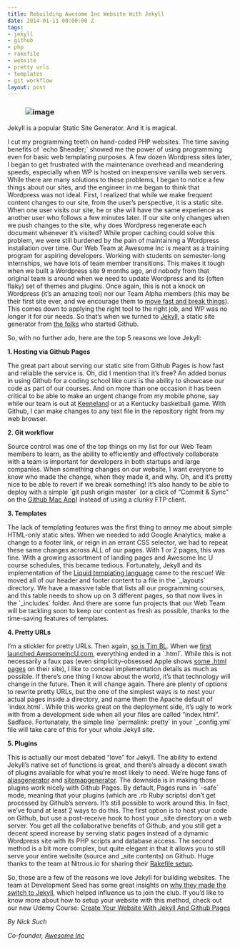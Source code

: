 ```yaml
---
title: Rebuilding Awesome Inc Website With Jekyll
date: 2014-01-11 00:00:00 Z
tags:
- jekyll
- github
- php
- rakefile
- website
- pretty urls
- templates
- git workflow
layout: post
---
```

 
<h3><figure class="tmblr-full" data-orig-height="237" data-orig-width="500" data-orig-src="https://66.media.tumblr.com/dba9c4af4376e5101179cfaa3fc67499/tumblr_inline_mz90588Pl41spm8pc.png"><img alt="image" src="https://66.media.tumblr.com/4146e9745a656403e5e710679676b7b7/tumblr_inline_pk0lp0RZgm1spm8pc_540.png" data-orig-height="237" data-orig-width="500" data-orig-src="https://66.media.tumblr.com/dba9c4af4376e5101179cfaa3fc67499/tumblr_inline_mz90588Pl41spm8pc.png"/></figure></h3>

<p>Jekyll is a popular Static Site Generator. And it is magical.</p>

<p>I cut my programming teeth on hand-coded PHP websites. The time saving benefits of `echo $header;` showed me the power of using programming even for basic web templating purposes. A few dozen Wordpress sites later, I began to get frustrated with the maintenance overhead and meandering speeds, especially when WP is hosted on inexpensive vanilla web servers. While there are many solutions to these problems, I began to notice a few things about our sites, and the engineer in me began to think that Wordpress was not ideal. First, I realized that while we make frequent content changes to our site, from the user’s perspective, it is a static site. When one user visits our site, he or she will have the same experience as another user who follows a few minutes later. If our site only changes when we push changes to the site, why does Wordpress regenerate each document whenever it’s visited? While proper caching could solve this problem, we were still burdened by the pain of maintaining a Wordpress installation over time. Our Web Team at Awesome Inc is meant as a training program for aspiring developers. Working with students on semester-long internships, we have lots of team member transitions. This makes it tough when we built a Wordpress site 9 months ago, and nobody from that original team is around when we need to update Wordpress and its (often flaky) set of themes and plugins. Once again, this is not a knock on Wordpress (it’s an amazing tool) nor our Team Alpha members (this may be their first site ever, and we encourage them to <a href="http://25.media.tumblr.com/tumblr_lc63ingGof1qz6pqio1_500.png" target="_blank">move fast and break things</a>). This comes down to applying the right tool to the right job, and WP was no longer it for our needs. So that’s when we turned to <a href="http://jekyllrb.com/" target="_blank">Jekyll</a>, a static site generator from <a href="https://github.com/jekyll/jekyll/graphs/contributors" target="_blank">the folks</a> who started Github.</p>

<p>So, with no further ado, here are the top 5 reasons we love Jekyll:</p>

<p><strong>1. Hosting via Github Pages</strong></p>
<p>The great part about serving our static site from Github Pages is how fast and reliable the service is. Oh, did I mention that it’s free? An added bonus in using Github for a coding school like ours is the ability to showcase our code as part of our courses. And on more than one occasion it has been critical to be able to make an urgent change from my mobile phone, say while our team is out at <a href="http://www.keeneland.com/racing/app" target="_blank">Keeneland</a> or at a Kentucky basketball game. With Github, I can make changes to any text file in the repository right from my web browser.</p>

<p><strong>2. Git workflow</strong></p>
<p>Source control was one of the top things on my list for our Web Team members to learn, as the ability to efficiently and effectively collaborate with a team is important for developers in both startups and large companies. When something changes on our website, I want everyone to know who made the change, when they made it, and why. Oh, and it’s pretty nice to be able to revert if we break something! It’s also handy to be able to deploy with a simple `git push origin master` (or a click of “Commit &amp; Sync” on the <a href="http://mac.github.com/" target="_blank">Github Mac App</a>) instead of using a clunky FTP client.</p>

<p><strong>3. Templates</strong></p>
<p>The lack of templating features was the first thing to annoy me about simple HTML-only static sites. When we needed to add Google Analytics, make a change to a footer link, or reign in an errant CSS selector, we had to repeat these same changes across ALL of our pages. With 1 or 2 pages, this was fine. With a growing assortment of landing pages and Awesome Inc U course schedules, this became tedious. Fortunately, Jekyll and its implementation of the <a href="http://docs.shopify.com/themes/liquid-basics" target="_blank">Liquid templating language</a> came to the rescue! We moved all of our header and footer content to a file in the `_layouts` directory. We have a massive table that lists all our programming courses, and this table needs to show up on 3 different pages, so that now lives in the `_includes` folder. And there are some fun projects that our Web Team will be tackling soon to keep our content as fresh as possible, thanks to the time-saving features of templates.</p>

<p><strong>4. Pretty URLs</strong></p>
<p>I’m a stickler for pretty URLs. Then again, <a href="http://www.w3.org/Provider/Style/URI" target="_blank">so is Tim BL</a>. When we <a href="https://github.com/ainc/AwesomeIncU/tree/de46ac17a0e087c95326bba35d4bc03d54202d32" target="_blank">first launched AwesomeIncU.com</a>, everything ended in a `.html`. While this is not necessarily a faux pas (even simplicity-obsessed Apple shows <a href="http://www.apple.com/macbook-air/specs.html" target="_blank">some .html pages</a> on their site), I like to conceal implementation details as much as possible. If there’s one thing I know about the world, it’s that technology will change in the future. Then it will change again. There are plenty of options to rewrite pretty URLs, but the one of the simplest ways is to nest your actual pages inside a directory, and name them the Apache default of `index.html`. While this works great on the deployment side, it’s ugly to work with from a development side when all your files are called “index.html”. Sadface. Fortunately, the simple line `permalink: pretty` in your `_config.yml` file will take care of this for your whole Jekyll site.</p>

<p><strong>5. Plugins</strong></p>
<p>This is actually our most debated “love” for Jekyll. The ability to extend Jekyll’s native set of functions is great, and there’s already a decent swath of plugins available for what you’re most likely to need. We’re huge fans of <a href="https://github.com/tsmango/jekyll_alias_generator" target="_blank">aliasgenerator</a> and <a href="https://github.com/kinnetica/jekyll-plugins" target="_blank">sitemapgenerator</a>. The downside is in making those plugins work nicely with Github Pages. By default, Pages runs in `&ndash;safe` mode, meaning that your plugins (which are .rb Ruby scripts) don’t get processed by Github’s servers. It’s still possible to work around this. In fact, we’ve found at least 2 ways to do this. The first option is to host your code on Github, but use a post-receive hook to host your _site directory on a web server. You get all the collaborative benefits of Github, and you still get a decent speed increase by serving static pages instead of a dynamic Wordpress site with its PHP scripts and database access. The second method is a bit more complex, but quite elegant in that it allows you to still serve your entire website (source and _site contents) on Github. Huge thanks to the team at Nitrous.io for sharing their <a href="http://blog.nitrous.io/2013/08/30/using-jekyll-plugins-on-github-pages.html" target="_blank">Rakefile setup</a>.</p>

<p>So, those are a few of the reasons we love Jekyll for building websites. The team at Development Seed has some great insights on <a href="http://developmentseed.org/blog/2012/07/27/build-cms-free-websites/" target="_blank">why they made the switch to Jekyll</a>, which helped influence us to join the club. If you’d like to know more about how to setup your website with this method, check out our new Udemy Course: <a href="https://www.udemy.com/jekyll-and-github-pages/?couponCode=aincblog" title="Discount on Udemy course" target="_blank">Create Your Website With Jekyll And Github Pages</a></p>

<p><em>By Nick Such</em></p>
<p><em>Co-founder, <a href="http://www.awesomeinc.org" target="_blank">Awesome Inc</a></em></p>
